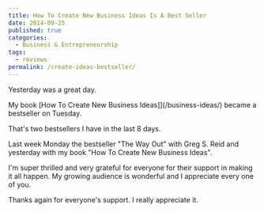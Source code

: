 ```yaml
---
title: How To Create New Business Ideas Is A Best Seller
date: 2014-09-25
published: true
categories:
  - Business & Entrepreneurship
tags:
  - reviews
permalink: /create-ideas-bestseller/
---
```

Yesterday was a great day.

My book [How To Create New Business Ideas]](/business-ideas/)  became a bestseller on Tuesday.

That's two bestsellers I have in the last 8 days.

Last week Monday the bestseller "The Way Out" with Greg S. Reid and yesterday with my book "How To Create New Business Ideas".

I'm super thrilled and very grateful for everyone for their support in making it all happen. My growing audience is wonderful and I appreciate every one of you.

Thanks again for everyone's support. I really appreciate it.